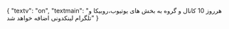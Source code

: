 {
  "textv": "on",
  "textmain": "هرروز 10 کانال و گروه به بخش های یوتیوب،روبیکا و تلگرام لینکدونی اضافه خواهد شد"
}

